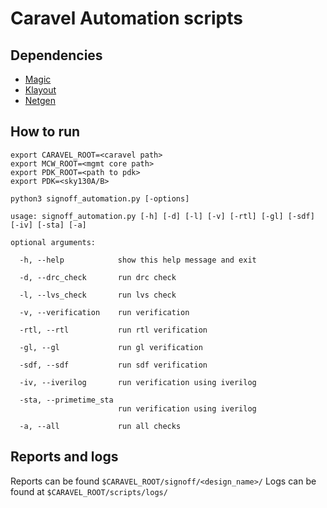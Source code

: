 # Caravel Automation scripts

## Dependencies
- [Magic](https://github.com/RTimothyEdwards/magic)
- [Klayout](https://github.com/KLayout/klayout)
- [Netgen](https://github.com/RTimothyEdwards/netgen)

## How to run
````
export CARAVEL_ROOT=<caravel path>
export MCW_ROOT=<mgmt core path>
export PDK_ROOT=<path to pdk>
export PDK=<sky130A/B>

python3 signoff_automation.py [-options]

usage: signoff_automation.py [-h] [-d] [-l] [-v] [-rtl] [-gl] [-sdf] [-iv] [-sta] [-a]

optional arguments:

  -h, --help            show this help message and exit

  -d, --drc_check       run drc check

  -l, --lvs_check       run lvs check

  -v, --verification    run verification

  -rtl, --rtl           run rtl verification

  -gl, --gl             run gl verification

  -sdf, --sdf           run sdf verification

  -iv, --iverilog       run verification using iverilog

  -sta, --primetime_sta
                        run verification using iverilog

  -a, --all             run all checks
````

## Reports and logs

Reports can be found `$CARAVEL_ROOT/signoff/<design_name>/`
Logs can be found at `$CARAVEL_ROOT/scripts/logs/`
